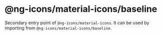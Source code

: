 # @ng-icons/material-icons/baseline

Secondary entry point of `@ng-icons/material-icons`. It can be used by importing from `@ng-icons/material-icons/baseline`.
